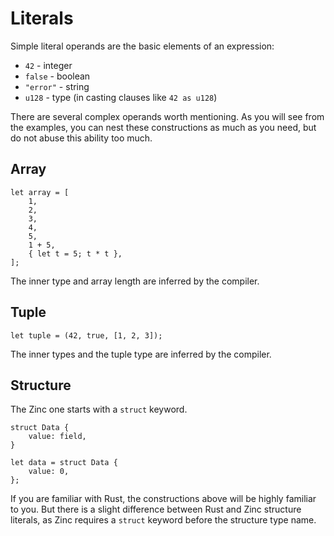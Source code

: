 # Literals

Simple literal operands are the basic elements of an expression:

- `42` - integer
- `false` - boolean
- `"error"` - string
- `u128` - type (in casting clauses like `42 as u128`)

There are several complex operands worth mentioning. As you will see from the
examples, you can nest these constructions as much as you need, but do not abuse
this ability too much.

## Array

```rust,no_run,noplaypen
let array = [
    1,
    2,
    3,
    4,
    5,
    1 + 5,
    { let t = 5; t * t },
];
```

The inner type and array length are inferred by the compiler.

## Tuple

```rust,no_run,noplaypen
let tuple = (42, true, [1, 2, 3]);
```

The inner types and the tuple type are inferred by the compiler.

## Structure

The Zinc one starts with a `struct` keyword.

```rust,no_run,noplaypen
struct Data {
    value: field,
}

let data = struct Data {
    value: 0,
};
```

If you are familiar with Rust, the constructions above will be highly familiar
to you. But there is a slight difference between Rust and Zinc structure literals,
as Zinc requires a `struct` keyword before the structure type name.
